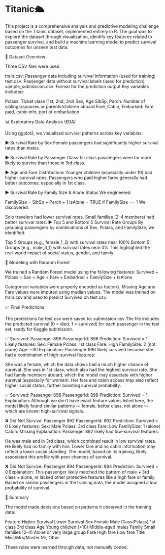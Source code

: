 # Titanic🛳 
This project is a comprehensive analysis and predictive modeling challenge based on the Titanic dataset, implemented entirely in R. The goal was to explore the dataset through visualization, identify key features related to passenger survival, and build a machine learning model to predict survival outcomes for unseen test data.

📁 Dataset Overview

Three CSV files were used:

train.csv: Passenger data including survival information (used for training)
test.csv: Passenger data without survival labels (used for prediction)
sample_submission.csv: Format for the prediction output
Key variables included:

Pclass: Ticket class (1st, 2nd, 3rd)
Sex, Age
SibSp, Parch: Number of siblings/spouses or parents/children aboard
Fare, Cabin, Embarked: Fare paid, cabin info, port of embarkation

📊 Exploratory Data Analysis (EDA)

Using ggplot2, we visualized survival patterns across key variables:

▶️ Survival Rate by Sex
Female passengers had significantly higher survival rates than males.

▶️ Survival Rate by Passenger Class
1st class passengers were far more likely to survive than those in 3rd class.

▶️ Age and Fare Distributions
Younger children (especially under 10) had higher survival rates.
Passengers who paid higher fares generally had better outcomes, especially in 1st class.

▶️ Survival Rate by Family Size & Alone Status
We engineered:

FamilySize = SibSp + Parch + 1
IsAlone = TRUE if FamilySize == 1
We discovered:

Solo travelers had lower survival rates.
Small families (2–4 members) had better survival rates.
▶️ Top 5 and Bottom 5 Survival Rate Groups
By grouping passengers by combinations of Sex, Pclass, and FamilySize, we identified:

Top 5 Groups (e.g., female_1_2) with survival rates near 100%
Bottom 5 Groups (e.g., male_3_1) with survival rates near 0%
This highlighted the real-world impact of social status, gender, and family.

🤖 Modeling with Random Forest

We trained a Random Forest model using the following features:
Survived ~ Pclass + Sex + Age + Fare + Embarked + FamilySize + IsAlone 

Categorical variables were properly encoded as factor().
Missing Age and Fare values were imputed using median values.
The model was trained on train.csv and used to predict Survived on test.csv.

📈 Final Predictions

The predictions for test.csv were saved to:
submission.csv
The file includes the predicted survival (0 = died, 1 = survived) for each passenger in the test set, ready for Kaggle submission.

✅ Survived: Passenger 896
PassengerId: 896
Prediction: Survived = 1
Likely features:
Sex: Female
Pclass: 1st class
Fare: High
FamilySize: 2 (not alone)
Age: ~30
Explanation:
Passenger 896 likely survived because she had a combination of high-survival features:

She was a female, which the data shows had a much higher chance of survival.
She was in 1st class, which also had the highest survival rate.
She had family members aboard, which the model may associate with higher survival (especially for women).
Her fare and cabin access may also reflect higher social status, further boosting survival probability.

✅ Survived: Passenger 898
PassengerId: 898
Prediction: Survived = 1
Explanation:
Although we don’t have exact feature values listed here, the model likely found similar patterns — female, better class, not alone — which are known high-survival signals.

❌ Did Not Survive: Passenger 892
PassengerId: 892
Prediction: Survived = 0
Likely features:
Sex: Male
Pclass: 3rd class
Fare: Low
FamilySize: 1 (alone)
Cabin: Missing
Explanation:
Passenger 892 likely had low-survival features:

He was male and in 3rd class, which combined result in low survival rates.
He likely had no family with him.
Lower fare and no cabin information may reflect a lower social standing.
The model, based on its training, likely associated this profile with poor chances of survival.

❌ Did Not Survive: Passenger 894
PassengerId: 894
Prediction: Survived = 0
Explanation:
This passenger likely matched the pattern of male + 3rd class + alone, or lacked other protective features like a high fare or family. Based on similar passengers in the training data, the model assigned a low probability of survival.

🎯 Summary

The model made decisions based on patterns it observed in the training data:

Feature	                 Higher Survival	Lower Survival
Sex	                          Female	          Male
Class(Pclass)	                1st class	    3rd class
Age                 	Young children (<10)	Middle-aged males
Family	              Small families (2–4)	Alone or very large group
Fare	                        High fare	        Low fare
Title	                     Miss/Mrs/Master	    Mr, Other

These rules were learned through data, not manually coded.
